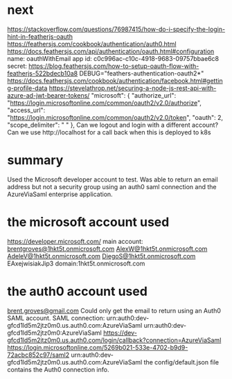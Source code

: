 # next 
https://stackoverflow.com/questions/76987415/how-do-i-specify-the-login-hint-in-featherjs-oauth
https://feathersjs.com/cookbook/authentication/auth0.html
https://docs.feathersjs.com/api/authentication/oauth.html#configuration
name: oauthWithEmail
app id: c0c996ac-c10c-4918-9683-09757bbae6c8
secret:
https://blog.feathersjs.com/how-to-setup-oauth-flow-with-featherjs-522bdecb10a8
DEBUG="feathers-authentication-oauth2*"
https://docs.feathersjs.com/cookbook/authentication/facebook.html#getting-profile-data
https://stevelathrop.net/securing-a-node-js-rest-api-with-azure-ad-jwt-bearer-tokens/
  "microsoft": {
    "authorize_url": "https://login.microsoftonline.com/common/oauth2/v2.0/authorize",
    "access_url": "https://login.microsoftonline.com/common/oauth2/v2.0/token",
    "oauth": 2,
    "scope_delimiter": " "
  },
Can we logout and login with a different account?
Can we use http://localhost for a call back when this is deployed to k8s

# summary
Used the Microsoft developer account to test.
Was able to return an email address but not a security group using an auth0 saml connection and the AzureViaSaml enterprise application.

# the microsoft account used
https://developer.microsoft.com/
main account: brentgroves@1hkt5t.onmicrosoft.com
AlexW@1hkt5t.onmicrosoft.com
AdeleV@1hkt5t.onmicrosoft.com
DiegoS@1hkt5t.onmicrosoft.com
EAxejwisiakJip3
domain:1hkt5t.onmicrosoft.com



# the auth0 account used
brent.groves@gmail.com
Could only get the email to return using an Auth0 SAML account.
SAML connection: urn:auth0:dev-gfcd1ld5m2jtz0m0.us.auth0.com:AzureViaSaml
urn:auth0:dev-gfcd1ld5m2jtz0m0:AzureViaSaml
https://dev-gfcd1ld5m2jtz0m0.us.auth0.com/login/callback?connection=AzureViaSaml
https://login.microsoftonline.com/5269b021-533e-4702-b9d9-72acbc852c97/saml2
urn:auth0:dev-gfcd1ld5m2jtz0m0.us.auth0.com:AzureViaSaml
the config/default.json file contains the Auth0 connection info.
